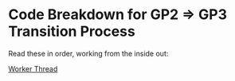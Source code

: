 # Code Breakdown for GP2 => GP3 Transition Process

Read these in order, working from the inside out:

[Worker Thread](workerthread.md)
